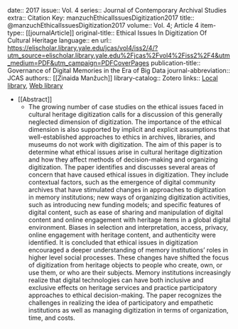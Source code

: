 date:: 2017
issue:: Vol. 4
series:: Journal of Contemporary Archival Studies
extra:: Citation Key: manzuchEthicalIssuesDigitization2017
title:: @manzuchEthicalIssuesDigitization2017
volume:: Vol. 4; Article 4
item-type:: [[journalArticle]]
original-title:: Ethical Issues In Digitization Of Cultural Heritage
language:: en
url:: https://elischolar.library.yale.edu/jcas/vol4/iss2/4/?utm_source=elischolar.library.yale.edu%2Fjcas%2Fvol4%2Fiss2%2F4&utm_medium=PDF&utm_campaign=PDFCoverPages
publication-title:: Governance of Digital Memories in the Era of Big Data
journal-abbreviation:: JCAS
authors:: [[Zinaida Manžuch]]
library-catalog:: Zotero
links:: [Local library](zotero://select/groups/2386895/items/2UBH5FDW), [Web library](https://www.zotero.org/groups/2386895/items/2UBH5FDW)

- [[Abstract]]
	- The growing number of case studies on the ethical issues faced in cultural heritage digitization calls for a discussion of this generally neglected dimension of digitization. The importance of the ethical dimension is also supported by implicit and explicit assumptions that well-established approaches to ethics in archives, libraries, and museums do not work with digitization. The aim of this paper is to determine what ethical issues arise in cultural heritage digitization and how they affect methods of decision-making and organizing digitization. The paper identifies and discusses several areas of concern that have caused ethical issues in digitization. They include contextual factors, such as the emergence of digital community archives that have stimulated changes in approaches to digitization in memory institutions; new ways of organizing digitization activities, such as introducing new funding models; and specific features of digital content, such as ease of sharing and manipulation of digital content and online engagement with heritage items in a global digital environment. Biases in selection and interpretation, access, privacy, online engagement with heritage content, and authenticity were identified. It is concluded that ethical issues in digitization encouraged a deeper understanding of memory institutions’ roles in higher level social processes. These changes have shifted the focus of digitization from heritage objects to people who create, own, or use them, or who are their subjects. Memory institutions increasingly realize that digital technologies can have both inclusive and exclusive effects on heritage services and practice participatory approaches to ethical decision-making. The paper recognizes the challenges in realizing the idea of participatory and empathetic institutions as well as managing digitization in terms of organization, time, and costs.